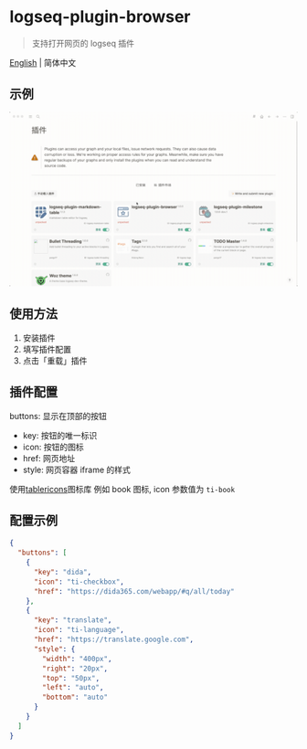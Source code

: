 # logseq-plugin-browser
> 支持打开网页的 logseq 插件

[English](./README.md) | 简体中文

## 示例
![demo](./demo.gif)

## 使用方法
1. 安装插件
2. 填写插件配置
3. 点击「重载」插件

## 插件配置

buttons: 显示在顶部的按钮
  - key: 按钮的唯一标识
  - icon: 按钮的图标
  - href: 网页地址
  - style: 网页容器 iframe 的样式

使用[tablericons](https://tablericons.com/)图标库
例如 book 图标, icon 参数值为 `ti-book`

## 配置示例

```json
{
  "buttons": [
    {
      "key": "dida",
      "icon": "ti-checkbox",
      "href": "https://dida365.com/webapp/#q/all/today"
    },
    {
      "key": "translate",
      "icon": "ti-language",
      "href": "https://translate.google.com",
      "style": {
        "width": "400px",
        "right": "20px",
        "top": "50px",
        "left": "auto",
        "bottom": "auto"
      }
    }
  ]
}
```